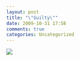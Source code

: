 ```yaml
---
layout: post
title: "\"Guilty\""
date: 2009-10-31 17:58
comments: true
categories: Uncategorized
---
```

<img src="http://imgs.xkcd.com/comics/excessive_quotation.png" />
